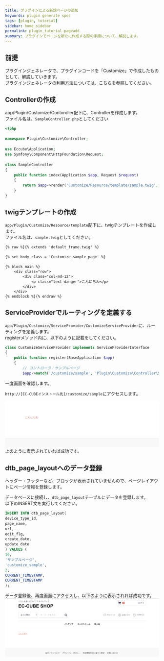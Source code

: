 ```yaml
---
title: プラグインによる新規ページの追加
keywords: plugin generate spec
tags: [plugin, tutorial]
sidebar: home_sidebar
permalink: plugin_tutorial-pageadd
summary: プラグインでページを新たに作成する際の手順について、解説します。
---
```


## 前提

プラグインジェネレータで、プラグインコードを「Customize」で作成したものとして、解説していきます。  
プラグインジェネレータの利用方法については、[こちら](plugin_tutorial-generate)を参照してください。  

## Controllerの作成

app/Plugin/Customize/Contoroller配下に、Controllerを作成します。  
ファイル名は、`SampleController.php`としてください  

```php
<?php

namespace Plugin\Customize\Controller;

use Eccube\Application;
use Symfony\Component\HttpFoundation\Request;

class SampleController
{
    public function index(Application $app, Request $request)
    {
        return $app->render('Customize/Resource/template/sample.twig', array());
    }
}
```

## twigテンプレートの作成

`app/Plugin/Customize/Resource/template`配下に、twigテンプレートを作成します。  
ファイル名は、`sample.twig`としてください。  

```
{% raw %}{% extends 'default_frame.twig' %}

{% set body_class = 'Customize_sample_page' %}

{% block main %}
    <div class="row">
        <div class="col-md-12">
            <p class="text-danger">こんにちわ</p>
        </div>
    </div>
{% endblock %}{% endraw %}
```

## ServiceProviderでルーティングを定義する

`app/Plugin/Customize/ServiceProvider/CustomizeServiceProvider`に、ルーティングを定義します。  
registerメソッド内に、以下のように記載をしてください。  


```php
class CustomizeServiceProvider implements ServiceProviderInterface
{
    public function register(BaseApplication $app)
    {
        // コントローラ：サンプルページ
        $app->match('/customize/sample', 'Plugin\Customize\Controller\SampleController::index')->bind('customize_sample');
```

一度画面を確認します。

`http://[EC-CUBEインストール先]/customize/sample`にアクセスします。

![新規ページの追加](/images/plugin/plugin-pageadd-01.png)  
上のように表示されていれば成功です。  

## dtb_page_layoutへのデータ登録

ヘッダー・フッターなど、ブロックが表示されていませんので、ページレイアウトにページ情報を登録します。  

データベースに接続し、`dtb_page_layout`テーブルにデータを登録します。  
以下のINSERT文を実行してください。  

```sql
INSERT INTO dtb_page_layout(
device_type_id,
page_name,
url,
edit_flg,
create_date,
update_date
) VALUES (
10,
'サンプルページ',
'customize_sample',
2,
CURRENT_TIMESTAMP,
CURRENT_TIMESTAMP
);
```

データ登録後、再度画面にアクセスし、以下のように表示されれば成功です。  
![新規ページの追加](/images/plugin/plugin-pageadd-02.png) 
